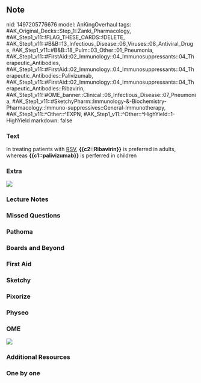 ## Note
nid: 1497205776676
model: AnKingOverhaul
tags: #AK_Original_Decks::Step_1::Zanki_Pharmacology, #AK_Step1_v11::!FLAG_THESE_CARDS::!DELETE, #AK_Step1_v11::#B&B::13_Infectious_Disease::06_Viruses::08_Antiviral_Drugs, #AK_Step1_v11::#B&B::18_Pulm::03_Other::01_Pneumonia, #AK_Step1_v11::#FirstAid::02_Immunology::04_Immunosuppressants::04_Therapeutic_Antibodies, #AK_Step1_v11::#FirstAid::02_Immunology::04_Immunosuppressants::04_Therapeutic_Antibodies::Palivizumab, #AK_Step1_v11::#FirstAid::02_Immunology::04_Immunosuppressants::04_Therapeutic_Antibodies::Ribavirin, #AK_Step1_v11::#OME_banner::Clinical::06_Infectious_Disease::07_Pneumonia, #AK_Step1_v11::#SketchyPharm::Immunology-&-Biochemistry-Pharmacology::Immuno-suppressives::General-Immunotherapy, #AK_Step1_v11::^Other::^EXPN, #AK_Step1_v11::^Other::^HighYield::1-HighYield
markdown: false

### Text
<div>
  In treating patients with <u>RSV</u>, <b>{{c2::Ribavirin}}</b> is
  preferred in adults, whereas <b>{{c1::palivizumab}}</b> is
  perferred in children
</div>

### Extra
<img src="paste-428225419280385.jpg">

### Lecture Notes


### Missed Questions


### Pathoma


### Boards and Beyond


### First Aid


### Sketchy


### Pixorize


### Physeo


### OME
<div class="ome-widget">
  <a href=
  "https://onlinemeded.org/spa/infectious-disease/pneumonia/acquire?ref=anki">
  <img src="_OME_AnkiFlashcards_Lesson_5.png"></a>
</div>

### Additional Resources


### One by one

